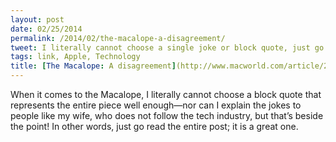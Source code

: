 ```yaml
---
layout: post
date: 02/25/2014
permalink: /2014/02/the-macalope-a-disagreement/
tweet: I literally cannot choose a single joke or block quote, just go read the post.
tags: link, Apple, Technology
title: [The Macalope: A disagreement](http://www.macworld.com/article/2101321/the-macalope-a-disagreement.html)
---
```


<p>When it comes to the Macalope, I literally cannot choose a block quote that represents the entire piece well enough—nor can I explain the jokes to people like my wife, who does not follow the tech industry, but that&#8217;s beside the point! In other words, just go read the entire post; it is a great one.</p>